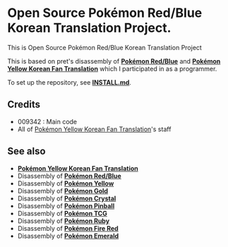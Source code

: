 # Open Source Pokémon Red/Blue Korean Translation Project.

This is Open Source Pokémon Red/Blue Korean Translation Project

This is based on pret's disassembly of [**Pokémon Red/Blue**][pokered] and [**Pokémon Yellow Korean Fan Translation**][pokeyellowkr] which I participated in as a programmer.

To set up the repository, see [**INSTALL.md**](INSTALL.md).

## Credits
- 009342 : Main code
- All of [Pokémon Yellow Korean Fan Translation][pokeyellowkr]'s staff

## See also

* [**Pokémon Yellow Korean Fan Translation**][pokeyellowkr]
* Disassembly of [**Pokémon Red/Blue**][pokered]
* Disassembly of [**Pokémon Yellow**][pokeyellow]
* Disassembly of [**Pokémon Gold**][pokegold]
* Disassembly of [**Pokémon Crystal**][pokecrystal]
* Disassembly of [**Pokémon Pinball**][pokepinball]
* Disassembly of [**Pokémon TCG**][poketcg]
* Disassembly of [**Pokémon Ruby**][pokeruby]
* Disassembly of [**Pokémon Fire Red**][pokefirered]
* Disassembly of [**Pokémon Emerald**][pokeemerald]

[pokeyellowkr]: https://github.com/Wintiger0222/pokeyellowkr 
[pokered]: https://github.com/pret/pokered
[pokeyellow]: https://github.com/pret/pokeyellow
[pokegold]: https://github.com/pret/pokegold
[pokecrystal]: https://github.com/pret/pokecrystal
[pokepinball]: https://github.com/pret/pokepinball
[poketcg]: https://github.com/pret/poketcg
[pokeruby]: https://github.com/pret/pokeruby
[pokefirered]: https://github.com/pret/pokefirered
[pokeemerald]: https://github.com/pret/pokeemerald
